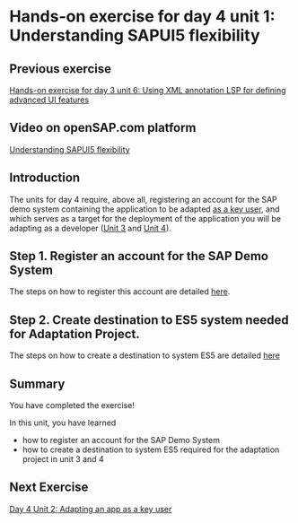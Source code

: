 # Hands-on exercise for day 4 unit 1:<br/>Understanding SAPUI5 flexibility
## Previous exercise
[Hands-on exercise for day 3 unit 6: Using XML annotation LSP for defining advanced UI features](../day3/unit6.md)

## Video on openSAP.com platform
[Understanding SAPUI5 flexibility](https://open.sap.com/courses/fiori-ea1/items/1a02jB4KL31cU74bjqRLOM)


## Introduction
The units for day 4 require, above all, registering an account for the SAP demo system containing the application to be adapted [as a key user](unit2.md), and which serves as a target for the deployment of the application you will be adapting as a developer ([Unit 3](unit3.md) and [Unit 4](unit4.md)).

## Step 1. Register an account for the SAP Demo System
The steps on how to register this account are detailed [here](https://developers.sap.com/tutorials/gateway-demo-signup.html).


## Step 2. Create destination to ES5 system needed for Adaptation Project.
The steps on how to create a destination to system ES5 are detailed [here](https://developers.sap.com/tutorials/cp-portal-cloud-foundry-gateway-connection.html)




## Summary
You have completed the exercise!

In this unit, you have learned
- how to register an account for the SAP Demo System
- how to create a destination to system ES5 required for the adaptation project in unit 3 and 4

## Next Exercise
[Day 4 Unit 2: Adapting an app as a key user](unit2.md)
